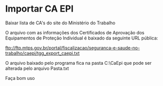 # Importar CA EPI
Baixar lista de CA's do site do Ministério do Trabalho

O arquivo com as informações dos Certificados de Aprovação dos Equipamentos de Proteção Individual é baixado da seguinte URL pública: 

ftp://ftp.mtps.gov.br/portal/fiscalizacao/seguranca-e-saude-no-trabalho/caepi/tgg_export_caepi.txt

O arquivo baixado pelo programa fica na pasta C:\CaEpi que pode ser alterada pelo arquivo Pasta.txt

Faça bom uso
